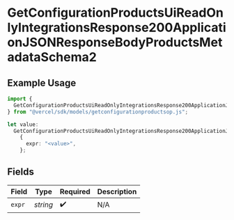 # GetConfigurationProductsUiReadOnlyIntegrationsResponse200ApplicationJSONResponseBodyProductsMetadataSchema2

## Example Usage

```typescript
import {
  GetConfigurationProductsUiReadOnlyIntegrationsResponse200ApplicationJSONResponseBodyProductsMetadataSchema2,
} from "@vercel/sdk/models/getconfigurationproductsop.js";

let value:
  GetConfigurationProductsUiReadOnlyIntegrationsResponse200ApplicationJSONResponseBodyProductsMetadataSchema2 =
    {
      expr: "<value>",
    };
```

## Fields

| Field              | Type               | Required           | Description        |
| ------------------ | ------------------ | ------------------ | ------------------ |
| `expr`             | *string*           | :heavy_check_mark: | N/A                |